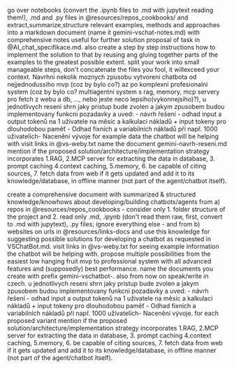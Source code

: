 go over notebooks (convert the .ipynb files to .md with jupytext reading them!), .md and .py files in @resources/repos_cookbooks/ and extract,summarize,structure relevant examples, methods and approaches into a markdown document (name it gemini-vschat-notes.md) with comprehensive notes useful for further solution proposal of task in @AI_chat_specifikace.md. also create a step by step instructions how to implement the solution to that by reusing ang gluing together parts of the examples to the greatest possible extent. split your work into small manageable steps, don't concatenate the files you fool, it willexceed your context. Navrhni nekolik moznych zpusobu vytvoreni chatbota od nejjednodussiho mvp (coz by bylo co?) az po komplexni profesionalni system (coz by bylo co? multiagentni system s rag, memory, mcp servery pro fetch z webu a db, ..., nebo jeste neco lepsiho(vykonnejsiho)?), u jednotlivych reseni shrn jaky pristup bude zvolen a jakym zpusobem budou implementovany funkcni pozadavky a uved: - návrh řešení - odhad input a output tokenů na 1 uživatele na měsíc a kalkulaci nákladů + input tokeny pro dlouhodobou paměť - Odhad fixních a variabilních nákladů při např. 1000 uživatelích- Nacenění vývoje​​​​​​​​​​​​​​​ for example data the chatbot will be helping with visit links in @vs-weby.txt name the document gemini-navrh-reseni.md mention if the proposed solution/architecture/implementation strategy incorporates 1.RAG, 2.MCP server for extracting the data in database, 3. prompt caching 4.context caching, 5.memory, 6. be capable of citing sources, 7. fetch data from web if it gets updated and add it to its knowledge/database, in offline manner (not part of the agent/chatbot itself). 



create a comprehensive document with summarized & structured  knowledge/knowhows about developing/building chatbots/agents from a) repos in @resources/repos_cookbooks - consider only 1. folder structure of the project and 2. read only .md, .ipynb (don't read them raw, first, convert to .md with jupytext), .py files; ignore everything else - and from b) websites on urls in @resources/links-docs and use this knowledge for suggesting possible solutions for developing a chatbot as requested in VSChatBot.md. visit links in @vs-weby.txt for seeing example information the chatbot will be helping with. propose multiple possibilities from the easiest low hanging fruit mvp to professional system with all advanced features and (supposedly) best performance. name the documents you create with prefix gemini-vschatbot-. also from now on speak/write in czech. u jednotlivych reseni shrn jaky pristup bude zvolen a jakym zpusobem budou implementovany funkcni pozadavky a uved: - návrh řešení - odhad input a output tokenů na 1 uživatele na měsíc a kalkulaci nákladů + input tokeny pro dlouhodobou paměť - Odhad fixních a variabilních nákladů při např. 1000 uživatelích- Nacenění vývoje​​​​​​​​​​​​​​. for each proposed variant mention if the proposed solution/architecture/implementation strategy incorporates 1.RAG, 2.MCP server for extracting the data in database, 3. prompt caching 4.context caching, 5.memory, 6. be capable of citing sources, 7. fetch data from web if it gets updated and add it to its knowledge/database, in offline manner (not part of the agent/chatbot itself). 